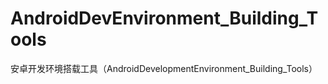 AndroidDevEnvironment_Building_Tools
====================================

安卓开发环境搭载工具（AndroidDevelopmentEnvironment_Building_Tools）
